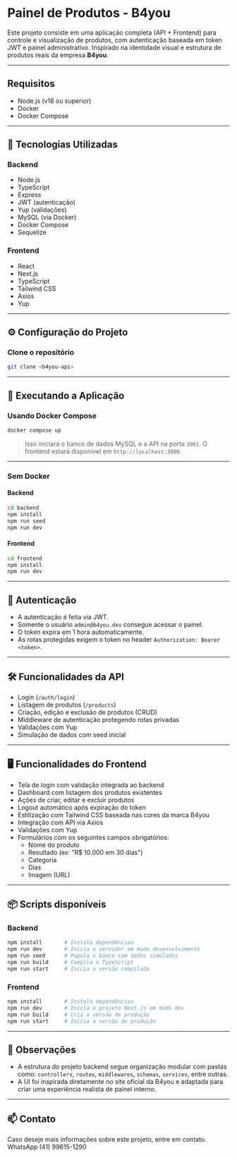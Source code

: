 
# Painel de Produtos - B4you

Este projeto consiste em uma aplicação completa (API + Frontend) para controle e visualização de produtos, com autenticação baseada em token JWT e painel administrativo. Inspirado na identidade visual e estrutura de produtos reais da empresa **B4you**.

---

## Requisitos

- Node.js (v18 ou superior)
- Docker
- Docker Compose

---

## 🔧 Tecnologias Utilizadas

### Backend
- Node.js
- TypeScript
- Express
- JWT (autenticação)
- Yup (validações)
- MySQL (via Docker)
- Docker Compose
- Sequelize

### Frontend
- React
- Next.js
- TypeScript
- Tailwind CSS
- Axios
- Yup

---

## ⚙️ Configuração do Projeto

### Clone o repositório

```bash
git clone <b4you-api>
```

---

## 🚀 Executando a Aplicação

### Usando Docker Compose

```bash
docker compose up
```

> Isso iniciará o banco de dados MySQL e a API na porta `3001`. O frontend estará disponível em `http://localhost:3000`.

---

### Sem Docker

#### Backend

```bash
cd backend
npm install
npm run seed
npm run dev
```

#### Frontend

```bash
cd frontend
npm install
npm run dev
```

---

## 🧪 Autenticação

- A autenticação é feita via JWT.
- Somente o usuário `admin@b4you.dev` consegue acessar o painel.
- O token expira em 1 hora automaticamente.
- As rotas protegidas exigem o token no header `Authorization: Bearer <token>`.

---

## 🛠️ Funcionalidades da API

- Login (`/auth/login`)
- Listagem de produtos (`/products`)
- Criação, edição e exclusão de produtos (CRUD)
- Middleware de autenticação protegendo rotas privadas
- Validações com Yup
- Simulação de dados com seed inicial

---

## 🖥️ Funcionalidades do Frontend

- Tela de login com validação integrada ao backend
- Dashboard com listagem dos produtos existentes
- Ações de criar, editar e excluir produtos
- Logout automático após expiração do token
- Estilização com Tailwind CSS baseada nas cores da marca B4you
- Integração com API via Axios
- Validações com Yup
- Formulários com os seguintes campos obrigatórios:
  - Nome do produto
  - Resultado (ex: "R$ 10.000 em 30 dias")
  - Categoria
  - Dias
  - Imagem (URL)

---

## 📦 Scripts disponíveis

### Backend

```bash
npm install       # Instala dependências
npm run dev       # Inicia o servidor em modo desenvolvimento
npm run seed      # Popula o banco com dados simulados
npm run build     # Compila o TypeScript
npm run start     # Inicia a versão compilada
```

### Frontend

```bash
npm install       # Instala dependências
npm run dev       # Inicia o projeto Next.js em modo dev
npm run build     # Cria a versão de produção
npm run start     # Inicia a versão de produção
```

---


## 📌 Observações

- A estrutura do projeto backend segue organização modular com pastas como: `controllers`, `routes`, `middlewares`, `schemas`, `services`, entre outras.
- A UI foi inspirada diretamente no site oficial da B4you e adaptada para criar uma experiência realista de painel interno.

---

## 📫 Contato

Caso deseje mais informações sobre este projeto, entre em contato.
WhatsApp (41) 99615-1290